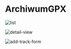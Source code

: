 # ArchiwumGPX

![list](https://raw.githubusercontent.com/michellibera/ArchiwumGPX/master/pics/listasladow.png)

![detail-view](https://raw.githubusercontent.com/michellibera/ArchiwumGPX/master/pics/widokszczegolowy.png)

![add-track-form](https://raw.githubusercontent.com/michellibera/ArchiwumGPX/master/pics/dodajslad.png)
